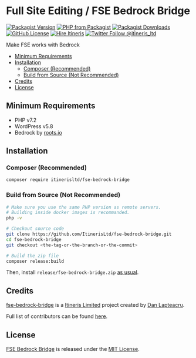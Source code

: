 # Full Site Editing / FSE Bedrock Bridge

[![Packagist Version](https://img.shields.io/packagist/v/itinerisltd/fse-bedrock-bridge.svg?label=release&style=flat-square)](https://packagist.org/packages/itinerisltd/fse-bedrock-bridge)
[![PHP from Packagist](https://img.shields.io/packagist/php-v/itinerisltd/fse-bedrock-bridge.svg?style=flat-square)](https://packagist.org/packages/itinerisltd/fse-bedrock-bridge)
[![Packagist Downloads](https://img.shields.io/packagist/dt/itinerisltd/fse-bedrock-bridge.svg?label=packagist%20downloads&style=flat-square)](https://packagist.org/packages/itinerisltd/fse-bedrock-bridge/stats)
[![GitHub License](https://img.shields.io/github/license/itinerisltd/fse-bedrock-bridge.svg?style=flat-square)](https://github.com/ItinerisLtd/fse-bedrock-bridge/blob/master/LICENSE)
[![Hire Itineris](https://img.shields.io/badge/Hire-Itineris-ff69b4.svg?style=flat-square)](https://www.itineris.co.uk/contact/)
[![Twitter Follow @itineris_ltd](https://img.shields.io/twitter/follow/itineris_ltd?style=flat-square&color=1da1f2)](https://twitter.com/itineris_ltd)

Make FSE works with Bedrock

<!-- START doctoc generated TOC please keep comment here to allow auto update -->
<!-- DON'T EDIT THIS SECTION, INSTEAD RE-RUN doctoc TO UPDATE -->

- [Minimum Requirements](#minimum-requirements)
- [Installation](#installation)
    - [Composer (Recommended)](#composer-recommended)
    - [Build from Source (Not Recommended)](#build-from-source-not-recommended)
- [Credits](#credits)
- [License](#license)

<!-- END doctoc generated TOC please keep comment here to allow auto update -->


## Minimum Requirements

- PHP v7.2
- WordPress v5.8
- Bedrock by [roots.io](https://roots.io/)

## Installation

### Composer (Recommended)

```bash
composer require itinerisltd/fse-bedrock-bridge
```

### Build from Source (Not Recommended)

```bash
# Make sure you use the same PHP version as remote servers.
# Building inside docker images is recommanded.
php -v

# Checkout source code
git clone https://github.com/ItinerisLtd/fse-bedrock-bridge.git
cd fse-bedrock-bridge
git checkout <the-tag-or-the-branch-or-the-commit>

# Build the zip file
composer release:build
```

Then, install `release/fse-bedrock-bridge.zip` [as usual](https://codex.wordpress.org/Managing_Plugins#Installing_Plugins).

## Credits

[fse-bedrock-bridge](https://github.com/ItinerisLtd/fse-bedrock-bridge) is a [Itineris Limited](https://www.itineris.co.uk/) project created by [Dan Lapteacru](https://github.com/danlapteacru).

Full list of contributors can be found [here](https://github.com/ItinerisLtd/fse-bedrock-bridge/graphs/contributors).

## License

[FSE Bedrock Bridge](https://github.com/ItinerisLtd/fse-bedrock-bridge) is released under the [MIT License](https://opensource.org/licenses/MIT).